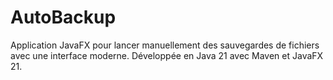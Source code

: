# AutoBackup
Application JavaFX pour lancer manuellement des sauvegardes de fichiers avec une interface moderne. Développée en Java 21 avec Maven et JavaFX 21.
